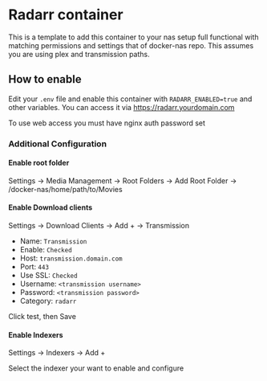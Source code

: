 # Radarr container

This is a template to add this container to your nas setup full functional with matching permissions and settings that of docker-nas repo. This assumes you are using plex and transmission paths.

## How to enable

Edit your `.env` file and enable this container with `RADARR_ENABLED=true` and other variables. You can access it via https://radarr.yourdomain.com

To use web access you must have nginx auth password set

### Additional Configuration

#### Enable root folder

Settings -> Media Management -> Root Folders -> Add Root Folder -> /docker-nas/home/path/to/Movies

#### Enable Download clients

Settings -> Download Clients -> Add + -> Transmission

 - Name: `Transmission`
 - Enable: `Checked`
 - Host: `transmission.domain.com`
 - Port: `443`
 - Use SSL: `Checked`
 - Username: `<transmission username>`
 - Password: `<transmission password>`
 - Category: `radarr`

Click test, then Save

#### Enable Indexers

Settings -> Indexers -> Add +

Select the indexer your want to enable and configure